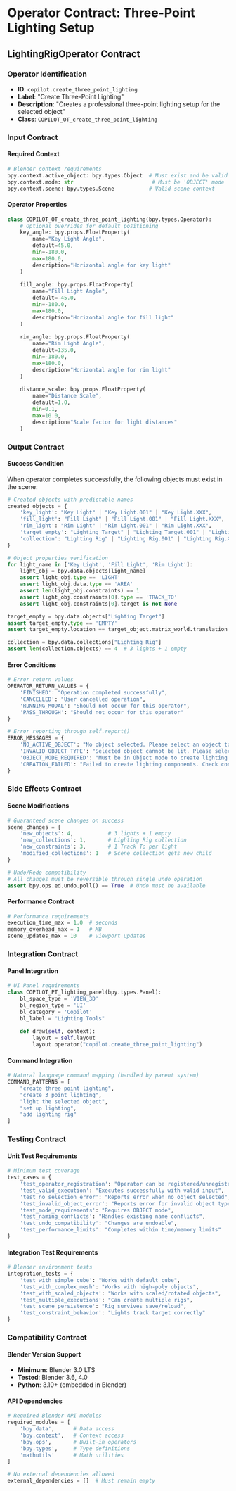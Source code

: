 # Operator Contract: Three-Point Lighting Setup

## LightingRigOperator Contract

### Operator Identification
- **ID**: `copilot.create_three_point_lighting`
- **Label**: "Create Three-Point Lighting"
- **Description**: "Creates a professional three-point lighting setup for the selected object"
- **Class**: `COPILOT_OT_create_three_point_lighting`

### Input Contract

#### Required Context
```python
# Blender context requirements
bpy.context.active_object: bpy.types.Object  # Must exist and be valid
bpy.context.mode: str                         # Must be 'OBJECT' mode
bpy.context.scene: bpy.types.Scene           # Valid scene context
```

#### Operator Properties  
```python
class COPILOT_OT_create_three_point_lighting(bpy.types.Operator):
    # Optional overrides for default positioning
    key_angle: bpy.props.FloatProperty(
        name="Key Light Angle",
        default=45.0,
        min=-180.0,
        max=180.0,
        description="Horizontal angle for key light"
    )
    
    fill_angle: bpy.props.FloatProperty(
        name="Fill Light Angle", 
        default=-45.0,
        min=-180.0,
        max=180.0,
        description="Horizontal angle for fill light"
    )
    
    rim_angle: bpy.props.FloatProperty(
        name="Rim Light Angle",
        default=135.0, 
        min=-180.0,
        max=180.0,
        description="Horizontal angle for rim light"
    )
    
    distance_scale: bpy.props.FloatProperty(
        name="Distance Scale",
        default=1.0,
        min=0.1,
        max=10.0,
        description="Scale factor for light distances"
    )
```

### Output Contract

#### Success Condition
When operator completes successfully, the following objects must exist in the scene:

```python
# Created objects with predictable names
created_objects = {
    'key_light': "Key Light" | "Key Light.001" | "Key Light.XXX",
    'fill_light': "Fill Light" | "Fill Light.001" | "Fill Light.XXX", 
    'rim_light': "Rim Light" | "Rim Light.001" | "Rim Light.XXX",
    'target_empty': "Lighting Target" | "Lighting Target.001" | "Lighting Target.XXX",
    'collection': "Lighting Rig" | "Lighting Rig.001" | "Lighting Rig.XXX"
}

# Object properties verification
for light_name in ['Key Light', 'Fill Light', 'Rim Light']:
    light_obj = bpy.data.objects[light_name]
    assert light_obj.type == 'LIGHT'
    assert light_obj.data.type == 'AREA'
    assert len(light_obj.constraints) == 1
    assert light_obj.constraints[0].type == 'TRACK_TO'
    assert light_obj.constraints[0].target is not None

target_empty = bpy.data.objects["Lighting Target"]
assert target_empty.type == 'EMPTY'
assert target_empty.location == target_object.matrix_world.translation

collection = bpy.data.collections["Lighting Rig"] 
assert len(collection.objects) == 4  # 3 lights + 1 empty
```

#### Error Conditions
```python
# Error return values
OPERATOR_RETURN_VALUES = {
    'FINISHED': "Operation completed successfully",
    'CANCELLED': "User cancelled operation", 
    'RUNNING_MODAL': "Should not occur for this operator",
    'PASS_THROUGH': "Should not occur for this operator"
}

# Error reporting through self.report()
ERROR_MESSAGES = {
    'NO_ACTIVE_OBJECT': "No object selected. Please select an object to light.",
    'INVALID_OBJECT_TYPE': "Selected object cannot be lit. Please select a mesh object.",
    'OBJECT_MODE_REQUIRED': "Must be in Object mode to create lighting.",
    'CREATION_FAILED': "Failed to create lighting components. Check console for details."
}
```

### Side Effects Contract

#### Scene Modifications
```python
# Guaranteed scene changes on success
scene_changes = {
    'new_objects': 4,           # 3 lights + 1 empty
    'new_collections': 1,       # Lighting Rig collection
    'new_constraints': 3,       # 1 Track To per light
    'modified_collections': 1   # Scene collection gets new child
}

# Undo/Redo compatibility  
# All changes must be reversible through single undo operation
assert bpy.ops.ed.undo.poll() == True  # Undo must be available
```

#### Performance Contract
```python
# Performance requirements
execution_time_max = 1.0  # seconds
memory_overhead_max = 1   # MB
scene_updates_max = 10    # viewport updates
```

### Integration Contract

#### Panel Integration
```python
# UI Panel requirements
class COPILOT_PT_lighting_panel(bpy.types.Panel):
    bl_space_type = 'VIEW_3D'
    bl_region_type = 'UI'
    bl_category = 'Copilot'
    bl_label = "Lighting Tools"
    
    def draw(self, context):
        layout = self.layout
        layout.operator("copilot.create_three_point_lighting")
```

#### Command Integration  
```python
# Natural language command mapping (handled by parent system)
COMMAND_PATTERNS = [
    "create three point lighting",
    "create 3 point lighting", 
    "light the selected object",
    "set up lighting",
    "add lighting rig"
]
```

### Testing Contract

#### Unit Test Requirements
```python
# Minimum test coverage
test_cases = {
    'test_operator_registration': "Operator can be registered/unregistered",
    'test_valid_execution': "Executes successfully with valid input",
    'test_no_selection_error': "Reports error when no object selected", 
    'test_invalid_object_error': "Reports error for invalid object types",
    'test_mode_requirements': "Requires OBJECT mode",
    'test_naming_conflicts': "Handles existing name conflicts",
    'test_undo_compatibility': "Changes are undoable",
    'test_performance_limits': "Completes within time/memory limits"
}
```

#### Integration Test Requirements  
```python
# Blender environment tests
integration_tests = {
    'test_with_simple_cube': "Works with default cube",
    'test_with_complex_mesh': "Works with high-poly objects",
    'test_with_scaled_objects': "Works with scaled/rotated objects", 
    'test_multiple_executions': "Can create multiple rigs",
    'test_scene_persistence': "Rig survives save/reload",
    'test_constraint_behavior': "Lights track target correctly"
}
```

### Compatibility Contract

#### Blender Version Support
- **Minimum**: Blender 3.0 LTS
- **Tested**: Blender 3.6, 4.0
- **Python**: 3.10+ (embedded in Blender)

#### API Dependencies
```python
# Required Blender API modules
required_modules = [
    'bpy.data',      # Data access
    'bpy.context',   # Context access  
    'bpy.ops',       # Built-in operators
    'bpy.types',     # Type definitions
    'mathutils'      # Math utilities
]

# No external dependencies allowed
external_dependencies = []  # Must remain empty
```
